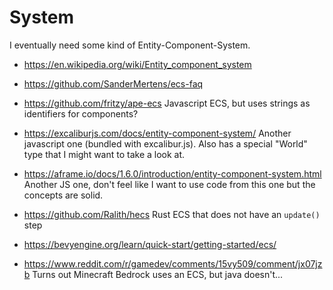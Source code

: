# System

I eventually need some kind of Entity-Component-System.

- https://en.wikipedia.org/wiki/Entity_component_system
- https://github.com/SanderMertens/ecs-faq


- https://github.com/fritzy/ape-ecs
  Javascript ECS, but uses strings as identifiers for components?
- https://excaliburjs.com/docs/entity-component-system/
  Another javascript one (bundled with excalibur.js).
  Also has a special "World" type that I might want to take a look at.
- https://aframe.io/docs/1.6.0/introduction/entity-component-system.html
  Another JS one, don't feel like I want to use code from this one but the concepts are solid.

- https://github.com/Ralith/hecs
  Rust ECS that does not have an `update()` step
- https://bevyengine.org/learn/quick-start/getting-started/ecs/


- https://www.reddit.com/r/gamedev/comments/15vy509/comment/jx07jzb
  Turns out Minecraft Bedrock uses an ECS, but java doesn't...